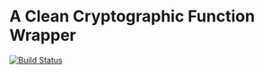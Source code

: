 A Clean Cryptographic Function Wrapper
=======

[![Build Status](https://travis-ci.org/dotink/flourish-cryptography.svg?branch=master)](https://travis-ci.org/dotink/flourish-cryptography)
